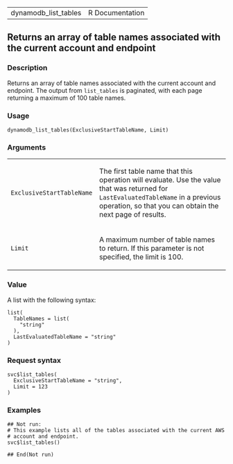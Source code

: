 <table style="width: 100%;">
<tbody>
<tr class="odd">
<td>dynamodb_list_tables</td>
<td style="text-align: right;">R Documentation</td>
</tr>
</tbody>
</table>

## Returns an array of table names associated with the current account and endpoint

### Description

Returns an array of table names associated with the current account and
endpoint. The output from `list_tables` is paginated, with each page
returning a maximum of 100 table names.

### Usage

    dynamodb_list_tables(ExclusiveStartTableName, Limit)

### Arguments

<table>
<colgroup>
<col style="width: 35%" />
<col style="width: 65%" />
</colgroup>
<tbody>
<tr class="odd">
<td><code
id="dynamodb_list_tables_:_ExclusiveStartTableName">ExclusiveStartTableName</code></td>
<td><p>The first table name that this operation will evaluate. Use the
value that was returned for <code>LastEvaluatedTableName</code> in a
previous operation, so that you can obtain the next page of
results.</p></td>
</tr>
<tr class="even">
<td><code id="dynamodb_list_tables_:_Limit">Limit</code></td>
<td><p>A maximum number of table names to return. If this parameter is
not specified, the limit is 100.</p></td>
</tr>
</tbody>
</table>

### Value

A list with the following syntax:

    list(
      TableNames = list(
        "string"
      ),
      LastEvaluatedTableName = "string"
    )

### Request syntax

    svc$list_tables(
      ExclusiveStartTableName = "string",
      Limit = 123
    )

### Examples

    ## Not run: 
    # This example lists all of the tables associated with the current AWS
    # account and endpoint.
    svc$list_tables()

    ## End(Not run)
